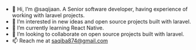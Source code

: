 - 👋 Hi, I’m @saqijaan. A Senior software developer, having experience of working with laravel projects. 
- 👀 I’m interested in new ideas and open source projects built with laravel.
- 🌱 I’m currently learning React Native. 
- 💞️ I’m looking to collaborate on open source projects built with laravel.
- 📫 Reach me at saqiba874@gmail.com

<!---
saqijaan/saqijaan is a ✨ special ✨ repository because its `README.md` (this file) appears on your GitHub profile.
You can click the Preview link to take a look at your changes.
--->
